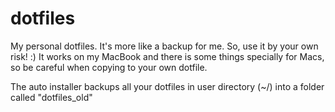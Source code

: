 dotfiles
========

My personal dotfiles. It's more like a backup for me. So, use it by your own risk! :)
It works on my MacBook and there is some things specially for Macs, so be careful when copying to your own dotfile.

The auto installer backups all your dotfiles in user directory (~/) into a folder called "dotfiles_old"
